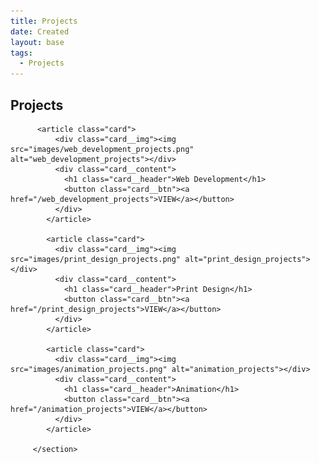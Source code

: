 ```yaml
---
title: Projects
date: Created
layout: base
tags:
  - Projects
---
```


<h2 class="section-head">Projects</h2>
        <section class="grid">
            
          <article class="card">
              <div class="card__img"><img src="images/web_development_projects.png"  alt="web_development_projects"></div>
              <div class="card__content">
                <h1 class="card__header">Web Development</h1>
                <button class="card__btn"><a href="/web_development_projects">VIEW</a></button>
              </div>
            </article>
        
            <article class="card">
              <div class="card__img"><img src="images/print_design_projects.png" alt="print_design_projects"></div>
              <div class="card__content">
                <h1 class="card__header">Print Design</h1>
                <button class="card__btn"><a href="/print_design_projects">VIEW</a></button>
              </div>
            </article>
        
            <article class="card">
              <div class="card__img"><img src="images/animation_projects.png" alt="animation_projects"></div>
              <div class="card__content">
                <h1 class="card__header">Animation</h1>
                <button class="card__btn"><a href="/animation_projects">VIEW</a></button>
              </div>
            </article>
      
         </section>
